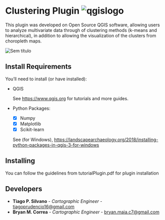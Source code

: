 
# Clustering Plugin ![qgislogo](https://user-images.githubusercontent.com/52215653/87997702-36d09580-cacc-11ea-841f-5e5d0cf1b592.png)

This plugin was developed on Open Source QGIS software, allowing users to analyze multivariate data through of clustering methods (k-means and hierarchical),  in addition to allowing the visualization of the clusters from choropleth maps. 

![Sem título](https://user-images.githubusercontent.com/52215653/87994825-49df6780-cac4-11ea-9674-ab394500cbd8.png)

## Install Requirements
You’ll need to install (or have installed):

 * QGIS
 
   See https://www.qgis.org for tutorials and more guides.
  
* Python Packages:
    - [X] Numpy
    - [X] Matplotlib
    - [X] Scikit-learn
    
  See (for Windows), https://landscapearchaeology.org/2018/installing-python-packages-in-qgis-3-for-windows
  
## Installing

You can follow the guidelines from tutorialPlugin.pdf for plugin installation

## Developers

* **Tiago P. Silvano** - *Cartographic Engineer* - tiagoprudencio16@gmail.com
* **Bryan M. Correa** - *Cartographic Engineer* - bryan.maia.c7@gmail.com

    
